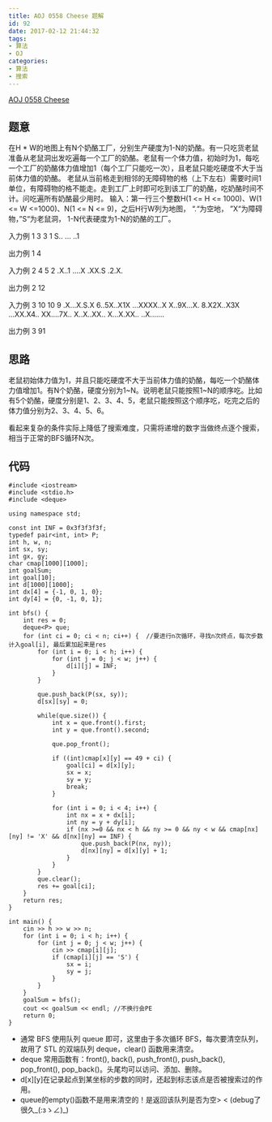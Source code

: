 ```yaml
---
title: AOJ 0558 Cheese 题解
id: 92
date: 2017-02-12 21:44:32
tags:
- 算法
- OJ
categories:
- 算法
- 搜索
---
```


[AOJ 0558 Cheese](http://judge.u-aizu.ac.jp/onlinejudge/description.jsp?id=0558)

## 题意

在H * W的地图上有N个奶酪工厂，分别生产硬度为1-N的奶酪。有一只吃货老鼠准备从老鼠洞出发吃遍每一个工厂的奶酪。老鼠有一个体力值，初始时为1，每吃一个工厂的奶酪体力值增加1（每个工厂只能吃一次），且老鼠只能吃硬度不大于当前体力值的奶酪。
老鼠从当前格走到相邻的无障碍物的格（上下左右）需要时间1单位，有障碍物的格不能走。走到工厂上时即可吃到该工厂的奶酪，吃奶酪时间不计。问吃遍所有奶酪最少用时。
输入：第一行三个整数H(1 <= H <= 1000)、W(1 <= W <=1000)、N(1 <= N <= 9)，之后H行W列为地图， “.“为空地， ”X“为障碍物，”S“为老鼠洞， 1-N代表硬度为1-N的奶酪的工厂。

入力例 1
3 3 1
S..
...
..1

出力例 1
4

入力例 2
4 5 2
.X..1
....X
.XX.S
.2.X.

出力例 2
12

入力例 3
10 10 9
.X...X.S.X
6..5X..X1X
...XXXX..X
X..9X...X.
8.X2X..X3X
...XX.X4..
XX....7X..
X..X..XX..
X...X.XX..
..X.......

出力例 3
91

## 思路

老鼠初始体力值为1，并且只能吃硬度不大于当前体力值的奶酪，每吃一个奶酪体力值增加1。有N个奶酪，硬度分别为1~N。说明老鼠只能按照1~N的顺序吃。比如有5个奶酪，硬度分别是1、2、3、4、5，老鼠只能按照这个顺序吃，吃完之后的体力值分别为2、3、4、5、6。

看起来复杂的条件实际上降低了搜索难度，只需将递增的数字当做终点逐个搜索，相当于正常的BFS循环N次。


<!-- more -->
## 代码
```
#include <iostream>
#include <stdio.h>
#include <deque>

using namespace std;

const int INF = 0x3f3f3f3f;
typedef pair<int, int> P;
int h, w, n;
int sx, sy;
int gx, gy;
char cmap[1000][1000];
int goalSum;
int goal[10];
int d[1000][1000];
int dx[4] = {-1, 0, 1, 0};
int dy[4] = {0, -1, 0, 1};

int bfs() {
    int res = 0;
    deque<P> que;
    for (int ci = 0; ci < n; ci++) {  //要进行n次循环，寻找n次终点，每次步数计入goal[i], 最后累加起来是res
        for (int i = 0; i < h; i++) {
            for (int j = 0; j < w; j++) {
                d[i][j] = INF;
            }
        }

        que.push_back(P(sx, sy));
        d[sx][sy] = 0;

        while(que.size()) {            
            int x = que.front().first;
            int y = que.front().second;

            que.pop_front();

            if ((int)cmap[x][y] == 49 + ci) {
                goal[ci] = d[x][y];
                sx = x;
                sy = y;
                break;
            }

            for (int i = 0; i < 4; i++) {
                int nx = x + dx[i];
                int ny = y + dy[i];
                if (nx >=0 && nx < h && ny >= 0 && ny < w && cmap[nx][ny] != 'X' && d[nx][ny] == INF) {
                    que.push_back(P(nx, ny));
                    d[nx][ny] = d[x][y] + 1;
                }
            }            
        }
        que.clear(); 
        res += goal[ci];
    }
    return res;
}

int main() {
    cin >> h >> w >> n;
    for (int i = 0; i < h; i++) {
        for (int j = 0; j < w; j++) {
            cin >> cmap[i][j];
            if (cmap[i][j] == 'S') {
                sx = i;
                sy = j;
            }
        }
    }
    goalSum = bfs();
    cout << goalSum << endl; //不换行会PE
    return 0;
}
```


*   通常 BFS 使用队列 queue 即可，这里由于多次循环 BFS，每次要清空队列，故用了 STL 的双端队列 deque，clear() 函数用来清空。
*   deque 常用函数有：front(), back(), push_front(), push_back(), pop_front(), pop_back()。头尾均可以访问、添加、删除。
*   d[x][y]在记录起点到某坐标的步数的同时，还起到标志该点是否被搜索过的作用。
*   queue的empty()函数不是用来清空的！是返回该队列是否为空> < (debug了很久_(:зゝ∠)_)